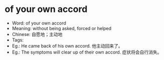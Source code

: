 # of your own accord

- Word: of your own accord
- Meaning: without being asked, forced or helped
- Chinese: 自愿地；主动地
- Tags: 
- Eg.: He came back of his own accord. 他主动回来了。
- Eg.: The symptoms will clear up of their own accord. 症状将会自行消失。
